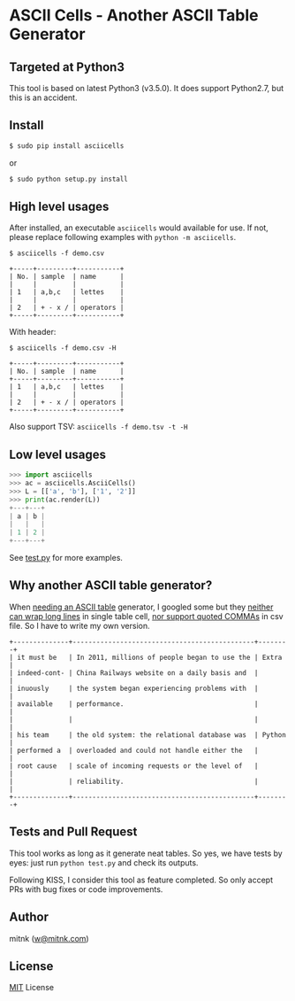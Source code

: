 # ASCII Cells - Another ASCII Table Generator


## Targeted at Python3

This tool is based on latest Python3 (v3.5.0). It does support Python2.7,
but this is an accident.


## Install

```bash
$ sudo pip install asciicells
```

or

```bash
$ sudo python setup.py install
```


## High level usages

After installed, an executable `asciicells` would available for use.
If not, please replace following examples with `python -m asciicells`.

```
$ asciicells -f demo.csv

+-----+---------+-----------+
| No. | sample  | name      |
|     |         |           |
| 1   | a,b,c   | lettes    |
|     |         |           |
| 2   | + - x / | operators |
+-----+---------+-----------+
```

With header:

```
$ asciicells -f demo.csv -H

+-----+---------+-----------+
| No. | sample  | name      |
+-----+---------+-----------+
| 1   | a,b,c   | lettes    |
|     |         |           |
| 2   | + - x / | operators |
+-----+---------+-----------+
```

Also support TSV: `asciicells -f demo.tsv -t -H`


## Low level usages

```python
>>> import asciicells
>>> ac = asciicells.AsciiCells()
>>> L = [['a', 'b'], ['1', '2']]
>>> print(ac.render(L))
+---+---+
| a | b |
|   |   |
| 1 | 2 |
+---+---+
```

See [test.py](https://github.com/mitnk/asciicells/blob/master/test.py)
for more examples.


## Why another ASCII table generator?

When [needing an ASCII table](https://mitnk.com/unix/gdb/) generator,
I googled some but they
[neither can wrap long lines](https://ozh.github.io/ascii-tables/)
in single table cell, [nor support quoted COMMAs](http://ascii.gallery/table)
in csv file. So I have to write my own version.

```
+--------------+----------------------------------------------+--------+
| it must be   | In 2011, millions of people began to use the | Extra  |
| indeed-cont- | China Railways website on a daily basis and  |        |
| inuously     | the system began experiencing problems with  |        |
| available    | performance.                                 |        |
|              |                                              |        |
| his team     | the old system: the relational database was  | Python |
| performed a  | overloaded and could not handle either the   |        |
| root cause   | scale of incoming requests or the level of   |        |
|              | reliability.                                 |        |
+--------------+----------------------------------------------+--------+
```


## Tests and Pull Request

This tool works as long as it generate neat tables. So yes, we have tests
by eyes: just run `python test.py` and check its outputs.

Following KISS, I consider this tool as feature completed. So only accept
PRs with bug fixes or code improvements.


## Author

mitnk (w@mitnk.com)


## License

[MIT](https://opensource.org/licenses/MIT) License
